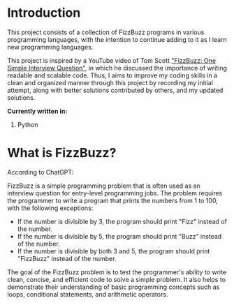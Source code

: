 # Introduction
This project consists of a collection of FizzBuzz programs in various programming languages, with the intention to continue adding to it as I learn new programming languages. 

This project is inspired by a YouTube video of Tom Scott ["FizzBuzz: One Simple Interview Question"](https://www.youtube.com/watch?v=QPZ0pIK_wsc), in which he discussed the importance of writing readable and scalable code. Thus, I aims to improve my coding skills in a clean and organized manner through this project by recording my initial attempt, along with better solutions contributed by others, and my updated solutions. 


**Currently written in:**
1. Python






# What is FizzBuzz?

According to ChatGPT:

FizzBuzz is a simple programming problem that is often used as an interview question for entry-level programming jobs. The problem requires the programmer to write a program that prints the numbers from 1 to 100, with the following exceptions:

- If the number is divisible by 3, the program should print "Fizz" instead of the number.
- If the number is divisible by 5, the program should print "Buzz" instead of the number.
- If the number is divisible by both 3 and 5, the program should print "FizzBuzz" instead of the number.

The goal of the FizzBuzz problem is to test the programmer's ability to write clean, concise, and efficient code to solve a simple problem. It also helps to demonstrate their understanding of basic programming concepts such as loops, conditional statements, and arithmetic operators.







